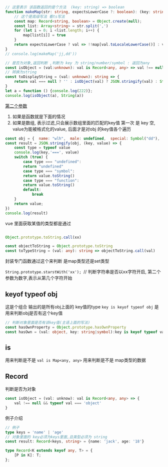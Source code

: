 
```ts
// 这里表示 该函数返回的是个方法  (key: string) => boolean
function makeMap(str: string, expectsLowerCase ?: boolean): (key: string) => boolean {
    // 这个是高级写法 看ts写法
    const map: Record<string, boolean> = Object.create(null);
    const list: Array<string> = str.split(',')
    for (let i = 0; i <list.length; i++) {
        map[list[i]] = true
    }
    return expectsLowerCase ? val => !!map[val.toLocaleLowerCase()] : val => !!map[val]
}
// console.log(makeMap('jj,dd'))

// 是否为对象,返回判断 ,判断为 key 为 string/number/symbol : 返回为any
const isObject = (val:unknown): val is Record<any, any> => val !== null && typeof val === 'object';
// 转换为string
const toDisplayString = (val: unknown): string => {
    return val === null ? '' : isObject(val) ? JSON.stringify(val) : String(val)
}
let a = function () {console.log(222)};
console.log(isObject(a), String(a))
```

[第二个参数](https://juejin.cn/post/6844904034290106381)

1. 如果是函数就是下面的情况
2. 如果是数组, 表示过滤,只会展示数组里面的匹配的key值
第一次 是 key 空, value为能被格式化的value, 后面才是对obj 的key值各个遍历

```js
const obj = {  name: "wlh",  male: undefined,  special: Symbol("dd"),  action: function () {return 666}}
const result = JSON.stringify(obj, (key, value) => {
    const type = typeof value
    console.log(key,'===', value)
    switch (true) {    
        case type === "undefined":      
        return "undefined"    
        case type === "symbol":      
        return value.toString()    
        case type === "function":      
        return value.toString()    
        default:
            break  
    }  
    return value;
})
console.log(result)
```

vue 里面获取某值的类型都是通过

```ts

Object.prototype.toString.call(xx)

const objectToString = Object.prototype.toString
const toTypeString = (val: any): string => objectToString.call(val)
```

封装专门函数通过这个来判断 是map类型还是set类型

`String.prototype.starstWith('xx'); `// 判断字符串是否以xx字符开启, 第二个参数为数字,表示从第几个字符开始

## keyof typeof obj

这是个组合 输出的是所有obj上面的 key值的type
`key is keyof typeof obj`  是用来判断obj是否有这个key值

```ts
// 判断对象里面是否有该key值(主语上面的写法)
const hasOwnProperty = Object.prototype.hasOwnProperty
const hasOwn = (val: object, key: string|symbol):key is keyof typeof val => hasOwnProperty.call(val, key)
```

## is

用来判断是不是
`val is Map<any, any>` 用来判断是不是 map类型的数据

## Record

判断是否为对象

```ts
const isObject = (val: unknow): val is Record<any, any> => {
    val !== null && typeof val === 'object'
}
```

例子介绍

```ts
// 例子
type keys = 'name' | 'age'
// 对象里面的 key必须为keys里面,且类型必须为 string
const result: Record<keys, string> = {name: 'jack', age: '18'}

type Record<K extends keyof any, T> = {
    [P in K]: T;
};


```